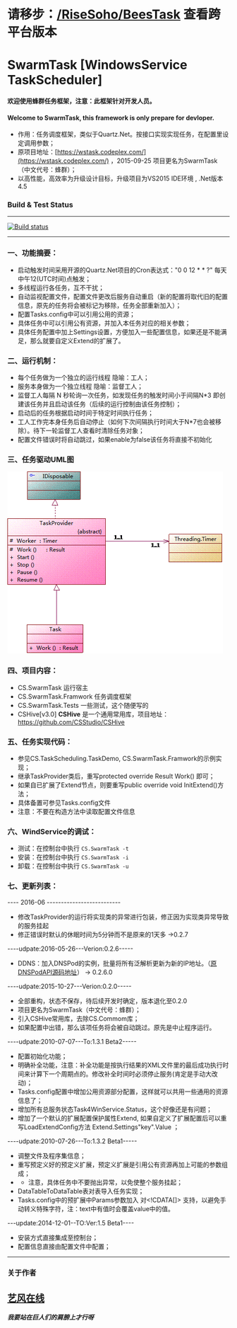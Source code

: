 # 请移步：[/RiseSoho/BeesTask](https://github.com/RiseSoho/BeesTask) 查看跨平台版本

# SwarmTask [WindowsService TaskScheduler]

#### 欢迎使用**蜂群**任务框架，注意：此框架针对开发人员。
#### Welcome to SwarmTask, this framework is only prepare for devloper.
 - 作用：任务调度框架，类似于Quartz.Net。按接口实现实现任务，在配置里设定调用参数；
 - 原项目地址：[https://wstask.codeplex.com/](https://wstask.codeplex.com/)  ，2015-09-25 项目更名为SwarmTask（中文代号：蜂群）；
 - 以高性能，高效率为升级设计目标，升级项目为VS2015 IDE环境 , .Net版本4.5

### Build & Test Status ###
----------
[![Build status](https://ci.appveyor.com/api/projects/status/v13yv1rxsb39v8ph?svg=true)](https://ci.appveyor.com/project/cswares/swarmtask)


----------

### 一、功能摘要：

 - 启动触发时间采用开源的Quartz.Net项目的Cron表达式："0 0 12 * * ?" 每天中午12(UTC时间)点触发；
 - 多线程运行各任务，互不干扰；
 - 自动监视配置文件，配置文件更改后服务自动重启（新的配置将取代旧的配置信息，原先的任务将会被标记为移除，任务全部重新加入）；
 - 配置Tasks.config中可以引用公用的资源；
 - 具体任务中可以引用公有资源，并加入本任务对应的相关参数；
 - 具体任务配置中加上Settings设置，方便加入一些配置信息，如果还是不能满足，那么就要自定义Extend的扩展了。


### 二、运行机制：

 - 每个任务做为一个独立的运行线程 隐喻：工人；
 - 服务本身做为一个独立线程 隐喻：监督工人；
 - 监督工人每隔 N 秒轮询一次任务，如发现任务的触发时间小于间隔N*3 即创建该任务并且启动该任务（后续的运行控制由该任务控制）；
 - 启动后的任务根据启动时间于特定时间执行任务；
 - 工人工作完本身任务后自动停止（如何下次间隔执行时间大于N*7也会被移除）。待下一轮监督工人查看时清除任务对象；
 - 配置文件错误时将自动跳过，如果enable为false该任务将直接不初始化

### 三、任务驱动UML图

![UML类图](doc/swarmtask-core.gif)



### 四、项目内容：

 - CS.SwarmTask 运行宿主
 - CS.SwarmTask.Framwork 任务调度框架
 - CS.SwarmTask.Tests 一些测试，这个随便写的
 - CSHive[v3.0]  **CSHive** 是一个通用常用库，项目地址：https://github.com/CSStudio/CSHive


### 五、任务实现代码：

 - 参见CS.TaskScheduling.TaskDemo, CS.SwarmTask.Framwork的示例实现；
 - 继承TaskProvider类后，重写protected override Result Work() 即可；
 - 如果自已扩展了Extend节点，则要重写public override void InitExtend()方法；
 - 具体备置可参见Tasks.config文件
 - 注意：不要在构造方法中读取配置文件信息

### 六、WindService的调试：

 - 测试：在控制台中执行 `CS.SwarmTask -t`
 - 安装：在控制台中执行 `CS.SwarmTask -i`
 - 卸载：在控制台中执行 `CS.SwarmTask -u`

### 七、更新列表：

---- 2016-06 --------------------------
- 修改TaskProvider的运行将实现类的异常进行包装，修正因为实现类异常导致的服务挂起
- 修正错误时默认的休眠时间为5分钟而不是原来的1天多   ->0.2.7

----udpate:2016-05-26---Verion:0.2.6-----
- DDNS：加入DNSPod的实例，批量将所有泛解析更新为新的IP地址。（[原DNSPodAPI源码地址](http://git.oschina.net/zhengwei804/DNSPodForNET)） -> 0.2.6.0

----udpate:2015-10-27---Verion:0.2.0-----

 - 全部重构，状态不保存，待后续开发时确定，版本退化至0.2.0
 - 项目更名为SwarmTask（中文代号：蜂群）；
 - 引入CSHive常用库，去除CS.Commom库；
 - 如果配置中出错，那么该项任务将会被自动跳过。原先是中止程序运行。


----udpate:2010-07-07---To:1.3.1 Beta2-----
 -  配置初始化功能；
 - 明确补全功能，注意：补全功能是按执行结果的XML文件里的最后成功执行时间来计算下一个周期点的。修改补全时间时必须停止服务(肯定是手动大改动)；
 - Tasks.config配置中增加公用资源部分配置，这样就可以共用一些通用的资源信息了；
 - 增加所有总服务状态Task4WinService.Status，这个好像还是有问题；
 - 增加了一个默认的扩展配置保护属性Extend, 如果自定义了扩展配置后可以重写LoadExtendConfig方法 Extend.Settings"key".Value ；

----udpate:2010-07-26---To:1.3.2 Beta1-----
 - 调整文件及程序集信息；
 - 重写预定义好的预定义扩展，预定义扩展是引用公有资源再加上可能的参数组成；
 -  * 注意，具体任务中不要抛出异常，以免使整个服务挂起；
 - DataTableToDataTable表对表导入任务实现；
 - Tasks.config中的预扩展中Params参数加入 对<!CDATA[]> 支持，以避免手动转义特殊字符，注：text中有值时会覆盖value中的值。

---update:2014-12-01--TO:Ver:1.5 Beta1----
 - 安装方式直接集成至控制台；
 - 配置信息直接由配置文件中配置；



----------


### 关于作者 ###

[艺风在线](http://max.cszi.com)
----------
##### 我要站在巨人们的肩膀上才行呀 #####






